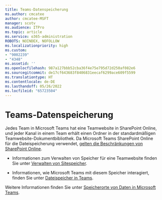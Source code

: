 ```yaml
---
title: Teams-Datenspeicherung
ms.author: cmcatee
author: cmcatee-MSFT
manager: scotv
ms.audience: ITPro
ms.topic: article
ms.service: o365-administration
ROBOTS: NOINDEX, NOFOLLOW
ms.localizationpriority: high
ms.custom:
- "9002239"
- "4348"
ms.assetid: ''
ms.openlocfilehash: 987a127bbb52cba36f4e75e795d72d250af082e6
ms.sourcegitcommit: de17cf643683f8406831eecaf6299ace609f5599
ms.translationtype: HT
ms.contentlocale: de-DE
ms.lasthandoff: 05/26/2022
ms.locfileid: "65723504"
---
```

# <a name="teams-data-storage"></a>Teams-Datenspeicherung

Jedes Team in Microsoft Teams hat eine Teamwebsite in SharePoint Online, und jeder Kanal in einem Team erhält einen Ordner in der standardmäßigen Teamwebsite-Dokumentbibliothek. Da Microsoft Teams SharePoint Online für die Dateispeicherung verwendet, [gelten die Beschränkungen von SharePoint Online](https://docs.microsoft.com/microsoftteams/limits-specifications-teams#storage).

- Informationen zum Verwalten von Speicher für eine Teamwebsite finden Sie unter [Verwalten von Sitespeicher](https://docs.microsoft.com/sharepoint/manage-site-collection-storage-limits#manage-individual-site-storage-limits).

- Informationen, wie Microsoft Teams mit diesem Speicher interagiert, finden Sie unter [Dateispeicher in Teams](https://support.office.com/article/file-storage-in-teams-df5cc0a5-d1bb-414c-8870-46c6eb76686a).

Weitere Informationen finden Sie unter [Speicherorte von Daten in Microsoft Teams](https://docs.microsoft.com/microsoftteams/location-of-data-in-teams).
